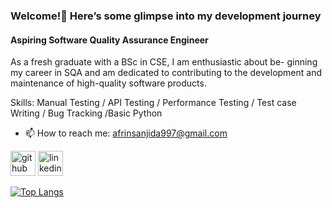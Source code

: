 ### Welcome!👋  Here’s some glimpse into my development journey 
####  Aspiring Software Quality Assurance Engineer
As a fresh graduate with a BSc in CSE, I am enthusiastic about be-
ginning my career in SQA and am dedicated to contributing to the
development and maintenance of high-quality software products.
 
 Skills: Manual Testing  / API Testing / Performance Testing / Test case Writing / Bug Tracking /Basic Python 

- 📫 How to reach me: afrinsanjida997@gmail.com 



[<img src='https://cdn.jsdelivr.net/npm/simple-icons@3.0.1/icons/github.svg' alt='github' height='40'>](https://github.com/sanjidaafrin08)  [<img src='https://cdn.jsdelivr.net/npm/simple-icons@3.0.1/icons/linkedin.svg' alt='linkedin' height='40'>](https://www.linkedin.com/in/https://www.linkedin.com/in/sanjida-afrin-9b9109285//)  

[![Top Langs](https://github-readme-stats.vercel.app/api/top-langs/?username=sanjidaafrin08)](https://github.com/anuraghazra/github-readme-stats)




